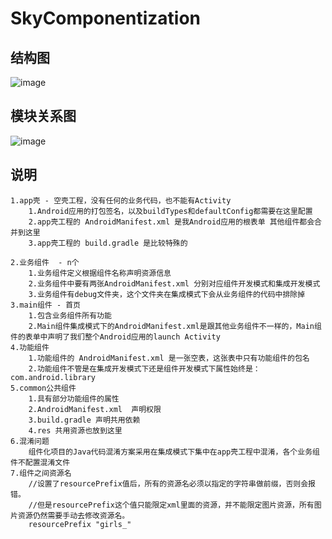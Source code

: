 # SkyComponentization

## 结构图

![image](https://github.com/skyJinc/SkyComponentization/blob/master/picture/1.png)

## 模块关系图

![image](https://github.com/skyJinc/SkyComponentization/blob/master/picture/2.png)

## 说明

    1.app壳 - 空壳工程，没有任何的业务代码，也不能有Activity 
	    1.Android应用的打包签名，以及buildTypes和defaultConfig都需要在这里配置
	    2.app壳工程的 AndroidManifest.xml 是我Android应用的根表单 其他组件都会合并到这里
	    3.app壳工程的 build.gradle 是比较特殊的
	    
    2.业务组件  - n个
	    1.业务组件定义根据组件名称声明资源信息
	    2.业务组件中要有两张AndroidManifest.xml 分别对应组件开发模式和集成开发模式
	    3.业务组件有debug文件夹，这个文件夹在集成模式下会从业务组件的代码中排除掉
    3.main组件 - 首页
        1.包含业务组件所有功能
        2.Main组件集成模式下的AndroidManifest.xml是跟其他业务组件不一样的，Main组件的表单中声明了我们整个Android应用的launch Activity
    4.功能组件
	    1.功能组件的 AndroidManifest.xml 是一张空表，这张表中只有功能组件的包名
	    2.功能组件不管是在集成开发模式下还是组件开发模式下属性始终是： com.android.library
    5.common公共组件
	    1.具有部分功能组件的属性
	    2.AndroidManifest.xml  声明权限
	    3.build.gradle 声明共用依赖
	    4.res 共用资源也放到这里
    6.混淆问题
        组件化项目的Java代码混淆方案采用在集成模式下集中在app壳工程中混淆，各个业务组件不配置混淆文件
    7.组件之间资源名
        //设置了resourcePrefix值后，所有的资源名必须以指定的字符串做前缀，否则会报错。
        //但是resourcePrefix这个值只能限定xml里面的资源，并不能限定图片资源，所有图片资源仍然需要手动去修改资源名。
        resourcePrefix "girls_"
